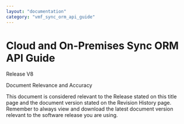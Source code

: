 ```yaml
---
layout: "documentation"
category: "vmf_sync_orm_api_guide"
---
```

                          

# Cloud and On-Premises Sync ORM API Guide

Release V8

Document Relevance and Accuracy

This document is considered relevant to the Release stated on this title page and the document version stated on the Revision History page. Remember to always view and download the latest document version relevant to the software release you are using.
